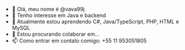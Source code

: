 - 👋 Olá, meu nome é @vava99j
- 👀 Tenho interesse em Java e backend
- 🌱 Atualmente estou aprendendo C#, Java/TypeScript, PHP, HTML e MySQL
- 💞️ Estou procurando colaborar em...
- 📫 Como entrar em contato comigo: +55 11 953051805
